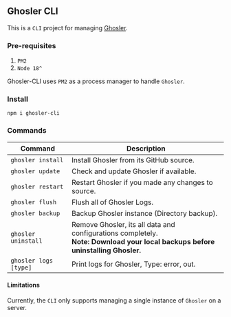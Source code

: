 ## Ghosler CLI

This is a `CLI` project for managing [Ghosler](https://github.com/itznotabug/ghosler).

### Pre-requisites

1. `PM2`
2. `Node 18^`

Ghosler-CLI uses `PM2` as a process manager to handle `Ghosler`.

### Install

```npm
npm i ghosler-cli
```

### Commands

| Command               | Description                                                                                                                         |
|-----------------------|-------------------------------------------------------------------------------------------------------------------------------------|
| `ghosler install`     | Install Ghosler from its GitHub source.                                                                                             |
| `ghosler update`      | Check and update Ghosler if available.                                                                                              |
| `ghosler restart`     | Restart Ghosler if you made any changes to source.                                                                                  |
| `ghosler flush`       | Flush all of Ghosler Logs.                                                                                                          |
| `ghosler backup`      | Backup Ghosler instance (Directory backup).                                                                                         |
| `ghosler uninstall`   | Remove Ghosler, its all data and configurations completely.<br/> **Note: Download your local backups before uninstalling Ghosler.** |
| `ghosler logs [type]` | Print logs for Ghosler, Type: error, out.                                                                                           |

#### Limitations

Currently, the `CLI` only supports managing a single instance of `Ghosler` on a server.